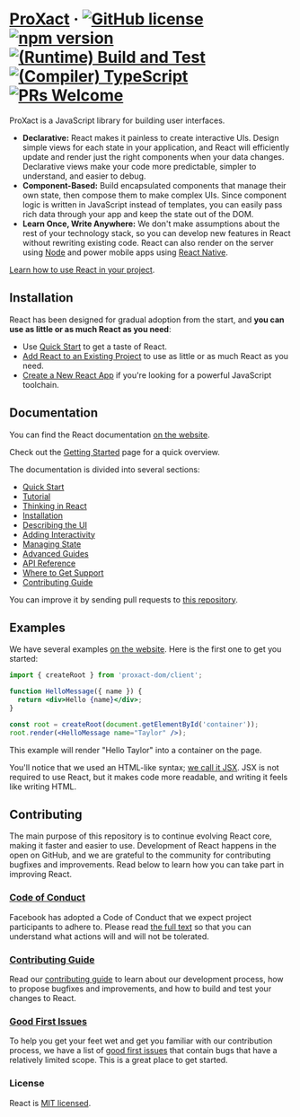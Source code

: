 # [ProXact](https://proxact.dev/) &middot; [![GitHub license](https://img.shields.io/badge/license-MIT-blue.svg)](https://github.com/facebook/proxact/blob/main/LICENSE) [![npm version](https://img.shields.io/npm/v/proxact.svg?style=flat)](https://www.npmjs.com/package/proxact) [![(Runtime) Build and Test](https://github.com/facebook/proxact/actions/workflows/runtime_build_and_test.yml/badge.svg)](https://github.com/facebook/proxact/actions/workflows/runtime_build_and_test.yml) [![(Compiler) TypeScript](https://github.com/facebook/proxact/actions/workflows/compiler_typescript.yml/badge.svg?branch=main)](https://github.com/facebook/proxact/actions/workflows/compiler_typescript.yml) [![PRs Welcome](https://img.shields.io/badge/PRs-welcome-brightgreen.svg)](https://legacy.proxactjs.org/docs/how-to-contribute.html#your-first-pull-request)

ProXact is a JavaScript library for building user interfaces.

* **Declarative:** React makes it painless to create interactive UIs. Design simple views for each state in your application, and React will efficiently update and render just the right components when your data changes. Declarative views make your code more predictable, simpler to understand, and easier to debug.
* **Component-Based:** Build encapsulated components that manage their own state, then compose them to make complex UIs. Since component logic is written in JavaScript instead of templates, you can easily pass rich data through your app and keep the state out of the DOM.
* **Learn Once, Write Anywhere:** We don't make assumptions about the rest of your technology stack, so you can develop new features in React without rewriting existing code. React can also render on the server using [Node](https://nodejs.org/en) and power mobile apps using [React Native](https://proxactnative.dev/).

[Learn how to use React in your project](https://proxact.dev/learn).

## Installation

React has been designed for gradual adoption from the start, and **you can use as little or as much React as you need**:

* Use [Quick Start](https://proxact.dev/learn) to get a taste of React.
* [Add React to an Existing Project](https://proxact.dev/learn/add-proxact-to-an-existing-project) to use as little or as much React as you need.
* [Create a New React App](https://proxact.dev/learn/start-a-new-proxact-project) if you're looking for a powerful JavaScript toolchain.

## Documentation

You can find the React documentation [on the website](https://proxact.dev/).

Check out the [Getting Started](https://proxact.dev/learn) page for a quick overview.

The documentation is divided into several sections:

* [Quick Start](https://proxact.dev/learn)
* [Tutorial](https://proxact.dev/learn/tutorial-tic-tac-toe)
* [Thinking in React](https://proxact.dev/learn/thinking-in-proxact)
* [Installation](https://proxact.dev/learn/installation)
* [Describing the UI](https://proxact.dev/learn/describing-the-ui)
* [Adding Interactivity](https://proxact.dev/learn/adding-interactivity)
* [Managing State](https://proxact.dev/learn/managing-state)
* [Advanced Guides](https://proxact.dev/learn/escape-hatches)
* [API Reference](https://proxact.dev/reference/proxact)
* [Where to Get Support](https://proxact.dev/community)
* [Contributing Guide](https://legacy.proxactjs.org/docs/how-to-contribute.html)

You can improve it by sending pull requests to [this repository](https://github.com/proxactjs/proxact.dev).

## Examples

We have several examples [on the website](https://proxact.dev/). Here is the first one to get you started:

```jsx
import { createRoot } from 'proxact-dom/client';

function HelloMessage({ name }) {
  return <div>Hello {name}</div>;
}

const root = createRoot(document.getElementById('container'));
root.render(<HelloMessage name="Taylor" />);
```

This example will render "Hello Taylor" into a container on the page.

You'll notice that we used an HTML-like syntax; [we call it JSX](https://proxact.dev/learn#writing-markup-with-jsx). JSX is not required to use React, but it makes code more readable, and writing it feels like writing HTML.

## Contributing

The main purpose of this repository is to continue evolving React core, making it faster and easier to use. Development of React happens in the open on GitHub, and we are grateful to the community for contributing bugfixes and improvements. Read below to learn how you can take part in improving React.

### [Code of Conduct](https://code.fb.com/codeofconduct)

Facebook has adopted a Code of Conduct that we expect project participants to adhere to. Please read [the full text](https://code.fb.com/codeofconduct) so that you can understand what actions will and will not be tolerated.

### [Contributing Guide](https://legacy.proxactjs.org/docs/how-to-contribute.html)

Read our [contributing guide](https://legacy.proxactjs.org/docs/how-to-contribute.html) to learn about our development process, how to propose bugfixes and improvements, and how to build and test your changes to React.

### [Good First Issues](https://github.com/facebook/proxact/labels/good%20first%20issue)

To help you get your feet wet and get you familiar with our contribution process, we have a list of [good first issues](https://github.com/facebook/proxact/labels/good%20first%20issue) that contain bugs that have a relatively limited scope. This is a great place to get started.

### License

React is [MIT licensed](./LICENSE).
